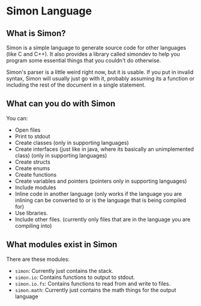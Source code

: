 Simon Language
==============


What is Simon?
--------------

Simon is a simple language to generate source code for other languages (like C and C++). It also provides a library
called simondev to help you program some essential things that you couldn't do otherwise.

Simon's parser is a little weird right now, but it is usable. If you put in invalid syntax, Simon will usually just go
with it, probably assuming its a function or including the rest of the document in a single statement.

What can you do with Simon
--------------------------

You can:

* Open files
* Print to stdout
* Create classes (only in supporting languages)
* Create interfaces (just like in java, where its basically an unimplemented class) (only in supporting languages)
* Create structs
* Create enums
* Create functions
* Create variables and pointers (pointers only in supporting languages)
* Include modules
* Inline code in another language (only works if the language you are inlining can be converted to or is the language
  that is being compiled for)
* Use libraries.
* Include other files. (currently only files that are in the language you are compiling into)

What modules exist in Simon
---------------------------

There are these modules:

* `simon`: Currently just contains the stack.
* `simon.io`: Contains functions to output to stdout.
* `simon.io.fs`: Contains functions to read from and write to files.
* `simon.math`: Currently just contains the math things for the output language
